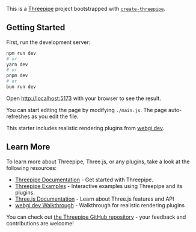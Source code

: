 This is a [Threepipe](https://threepipe.org/) project bootstrapped with [`create-threepipe`](https://github.com/repalash/create-threepipe).

## Getting Started

First, run the development server:

```bash
npm run dev
# or
yarn dev
# or
pnpm dev
# or
bun run dev
```

Open [http://localhost:5173](http://localhost:5173) with your browser to see the result.

You can start editing the page by modifying `./main.js`. The page auto-refreshes as you edit the file.

This starter includes realistic rendering plugins from [webgi.dev](https://webgi.dev/).

## Learn More

To learn more about Threepipe, Three.js, or any plugins, take a look at the following resources:

- [Threepipe Documentation](https://threepipe.org/guide/getting-started.html) - Get started with Threepipe.
- [Threepipe Examples](https://threepipe.org/examples/) - Interactive examples using Threepipe and its plugins.
- [Three.js Documentation](https://threejs.org/docs/) - Learn about Three.js features and API
- [webgi.dev Walkthrough](https://webgi.dev/) - Walkthrough for realistic rendering plugins

You can check out [the Threepipe GitHub repository](https://github.com/repalash/threepipe/) - your feedback and contributions are welcome!
